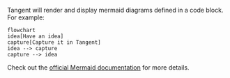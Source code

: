 Tangent will render and display mermaid diagrams defined in a code block. For example:

```mermaid
flowchart
idea[Have an idea]
capture[Capture it in Tangent]
idea --> capture
capture --> idea
```

Check out the [official Mermaid documentation](https://mermaid.js.org/intro/syntax-reference.html) for more details.